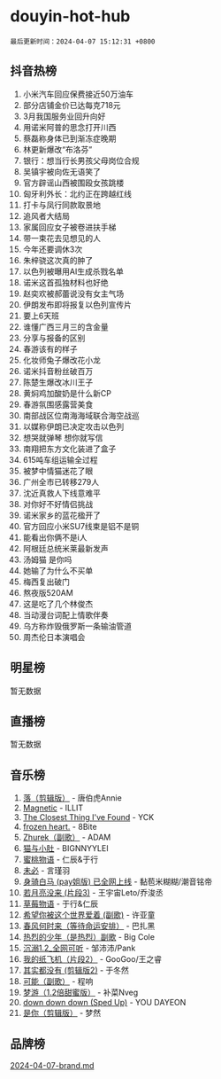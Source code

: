 # douyin-hot-hub

`最后更新时间：2024-04-07 15:12:31 +0800`

## 抖音热榜

1. 小米汽车回应保费接近50万油车
1. 部分店铺金价已达每克718元
1. 3月我国服务业回升向好
1. 用诺米阿普的思念打开川西
1. 蔡磊称身体已到渐冻症晚期
1. 林更新爆改“布洛芬”
1. 银行：想当行长男孩父母岗位合规
1. 吴镇宇被向佐无语笑了
1. 官方辟谣山西被围殴女孩跳楼
1. 匈牙利外长：北约正在跨越红线
1. 打卡与凤行同款取景地
1. 追风者大结局
1. 家属回应女子被卷进扶手梯
1. 带一束花去见想见的人
1. 今年还要调休3次
1. 朱梓骁这次真的肿了
1. 以色列被曝用AI生成杀戮名单
1. 诺米这首孤独材料也好绝
1. 赵奕欢被郝蕾说没有女主气场
1. 伊朗发布即将报复以色列宣传片
1. 要上6天班
1. 谁懂广西三月三的含金量
1. 分享与报备的区别
1. 春游该有的样子
1. 化妆师兔子爆改花小龙
1. 诺米抖音粉丝破百万
1. 陈楚生爆改冰川王子
1. 黄焖鸡加酸奶是什么新CP
1. 春游氛围感露营美食
1. 南部战区位南海海域联合海空战巡
1. 以媒称伊朗已决定攻击以色列
1. 想哭就弹琴 想你就写信
1. 南翔把东方文化装进了盒子
1. 615吨车组运输全过程
1. 被梦中情猫迷花了眼
1. 广州全市已转移279人
1. 沈近真救人下线意难平
1. 对你好不好情侣挑战
1. 诺米家乡的蓝花楹开了
1. 官方回应小米SU7线束是铝不是铜
1. 能看出你俩不是i人
1. 阿根廷总统米莱最新发声
1. 汤姆猫 是你吗
1. 她输了为什么不买单
1. 梅西复出破门
1. 熬夜版520AM
1. 这是吃了几个林俊杰
1. 当动漫台词配上情歌伴奏
1. 乌方称炸毁俄罗斯一条输油管道
1. 周杰伦日本演唱会

## 明星榜

暂无数据

## 直播榜

暂无数据

## 音乐榜

1. [落（剪辑版）](https://sf6-cdn-tos.douyinstatic.com/obj/tos-cn-ve-2774/o0h6HvN1BBbli9LtU3i5fQIleBQMF5Cg4TZmmC) - 唐伯虎Annie
1. [Magnetic](https://sf5-hl-cdn-tos.douyinstatic.com/obj/tos-cn-ve-2774/oAQCYdBNZfLACGDmVFAsfAtpy32tqErgQ3XgBN) - ILLIT
1. [The Closest Thing I've Found](https://sf5-hl-cdn-tos.douyinstatic.com/obj/tos-cn-ve-2774/514ab5d9146f4d2ca454b7adff8e5e4d) - YCK
1. [frozen heart.](https://sf6-cdn-tos.douyinstatic.com/obj/tos-cn-ve-2774/oIIWJfyjIACZA9zQMtnJ6hQQhFC4vhCupoRBsO) - 8Bite
1. [Zhurek（副歌）](https://sf5-hl-cdn-tos.douyinstatic.com/obj/tos-cn-ve-2774/ooQm8FBZQDlf0btEYgVpCcSCQfrdJGBEKZYBGS) - ADAM
1. [猫与小肚](https://sf6-cdn-tos.douyinstatic.com/obj/tos-cn-ve-2774/osZeoClMECgK8DYl6VebABgbchEtPYQjZEnRtd) - BIGNNYYLEI
1. [蜜桃物语](https://sf3-cdn-tos.douyinstatic.com/obj/tos-cn-ve-2774/oIhOSCZtIACtYU4XQkngiW9kCBfVD1Fz9IYeqL) - 仁辰&于行
1. [未必](https://sf5-hl-cdn-tos.douyinstatic.com/obj/tos-cn-ve-2774/ogntQMFnKQDZUgTCYuJgfLEtleYZZFxBQqhhFB) - 言瑾羽
1. [身骑白马 (pay姐版) 已全网上线](https://sf5-hl-cdn-tos.douyinstatic.com/obj/tos-cn-ve-2774/oQLO5ZgLsFkaDhdIIveF2zUCgfweY0gWaH4AQG) - 黏苞米糊糊/潮音铭帝
1. [若月亮没来 (片段3)](https://sf5-hl-cdn-tos.douyinstatic.com/obj/tos-cn-ve-2774/okfyEUsGW1B1ovJi5JiN9IjvAT2lMwA054GoEB) - 王宇宙Leto/乔浚丞
1. [草莓物语](https://sf5-hl-cdn-tos.douyinstatic.com/obj/tos-cn-ve-2774/okynhJ7jEAIIZBfsLgYMEI8QC3WbQNN66RKzhT) - 于行&仁辰
1. [希望你被这个世界爱着 (副歌)](https://sf5-hl-cdn-tos.douyinstatic.com/obj/tos-cn-ve-2774/oUHCmWQfZlE3QQBKBeD8rCFLpJzPgCpImhsxMt) - 许亚童
1. [春风何时来（等待命运安排）](https://sf3-cdn-tos.douyinstatic.com/obj/tos-cn-ve-2774/oICBNbD3gelMfB4WgiD1KI2jQtXZE2FgHLwtsl) - 巴扎黑
1. [热烈的少年（是热烈）副歌](https://sf6-cdn-tos.douyinstatic.com/obj/tos-cn-ve-2774/owVNI0CLDAUMtSz6TEYvfFBFL4UDFFhLfgK8fa) - Big Cole
1. [沉溺1.2_全网可听](https://sf3-cdn-tos.douyinstatic.com/obj/tos-cn-ve-2774/ok2QoiBqsWAX9McZmWiI9gAB0EzwD4Xj6yfmtH) - 邹沛沛/Pank
1. [我的纸飞机（片段2）](https://sf5-hl-cdn-tos.douyinstatic.com/obj/tos-cn-ve-2774/oM2ZrKcg2CD5AeRB2gkeXOFB1IxAGJdZPazYHf) - GooGoo/王之睿
1. [其实都没有 (剪辑版2)](https://sf5-hl-cdn-tos.douyinstatic.com/obj/tos-cn-ve-2774/oEBNQenHZtBhxYjGgUDQk0BCHTigQafgFlbQ7k) - 于冬然
1. [可能（副歌）](https://sf27-cdn-tos.douyinstatic.com/obj/tos-cn-ve-2774/cde1731888894259b333569393c2fb51) - 程响
1. [梦游（1.2倍甜蜜版）](https://sf3-cdn-tos.douyinstatic.com/obj/tos-cn-ve-2774/o4gyAUm8hwufoEABmwVIiQtHsFuGzAEEWtNMzo) - 补菜Nveg
1. [down down down (Sped Up)](https://sf3-cdn-tos.douyinstatic.com/obj/tos-cn-ve-2774/ow80iABiXIO9DsFwK6WeZKMaJRi3BPJAotDy8m) - YOU DAYEON
1. [是你（剪辑版）](https://sf5-hl-cdn-tos.douyinstatic.com/obj/tos-cn-ve-2774/46019dae783c4c969944217fe1cfafc4) - 梦然

## 品牌榜

[2024-04-07-brand.md](2024-04-07-brand.md)
